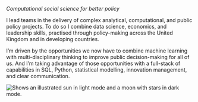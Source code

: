 


 *Computational social science for better policy*
 
I lead teams in the delivery of complex analytical, computational, and public policy projects. To do so I combine data science, economics, and leadership skills, practised through policy-making across the United Kingdom and in developing countries.

I’m driven by the opportunities we now have to combine machine learning with multi-disciplinary thinking to improve public decision-making for all of us. And I’m taking advantage of those opportunities with a full-stack of capabilities in SQL, Python, statistical modelling, innovation management, and clear communication.

<picture>
  <source media="(prefers-color-scheme: dark)" srcset="https://user-images.githubusercontent.com/25423296/163456776-7f95b81a-f1ed-45f7-b7ab-8fa810d529fa.png">
  <source media="(prefers-color-scheme: light)" srcset="https://user-images.githubusercontent.com/25423296/163456779-a8556205-d0a5-45e2-ac17-42d089e3c3f8.png">
  <img alt="Shows an illustrated sun in light mode and a moon with stars in dark mode." src="https://user-images.githubusercontent.com/25423296/163456779-a8556205-d0a5-45e2-ac17-42d089e3c3f8.png">
</picture>

